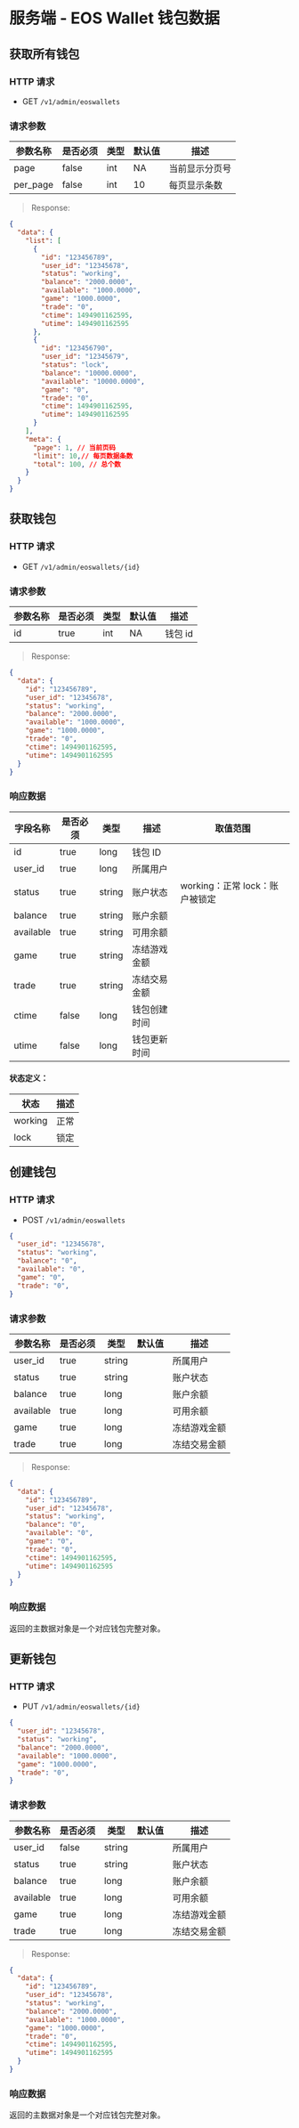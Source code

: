 # 服务端 - EOS Wallet 钱包数据
## 获取所有钱包

### HTTP 请求

- GET `/v1/admin/eoswallets`

### 请求参数

| 参数名称  | 是否必须 | 类型   | 默认值 | 描述 
| -------- | ------- | ------ | ----- | -----------
| page     | false   | int    | NA    | 当前显示分页号
| per_page | false   | int    | 10    | 每页显示条数

> Response:

```json
{  
  "data": {
    "list": [
      {
        "id": "123456789",
        "user_id": "12345678",
        "status": "working",
        "balance": "2000.0000",
        "available": "1000.0000",
        "game": "1000.0000",
        "trade": "0",
        "ctime": 1494901162595,
        "utime": 1494901162595
      },
      {
        "id": "123456790",
        "user_id": "12345679",
        "status": "lock",
        "balance": "10000.0000",
        "available": "10000.0000",
        "game": "0",
        "trade": "0",
        "ctime": 1494901162595,
        "utime": 1494901162595
      }
    ],
    "meta": {
      "page": 1, // 当前页码
      "limit": 10,// 每页数据条数
      "total": 100, // 总个数
    }
  }
}
```

## 获取钱包

### HTTP 请求

- GET `/v1/admin/eoswallets/{id}`

### 请求参数

| 参数名称 | 是否必须 | 类型   | 默认值 | 描述 
| ------- | ------- | ------ | ----- | -----------
| id      | true    | int    | NA    | 钱包 id

> Response:

```json
{  
  "data": {
    "id": "123456789",
    "user_id": "12345678",
    "status": "working",
    "balance": "2000.0000",
    "available": "1000.0000",
    "game": "1000.0000",
    "trade": "0",
    "ctime": 1494901162595,
    "utime": 1494901162595
  }
}
```

### 响应数据

| 字段名称   | 是否必须 | 类型   | 描述       | 取值范围 |
| --------- | ------- | ------ | ---------- | ------- |
| id        | true    | long   | 钱包 ID     |         |
| user_id   | true    | long   | 所属用户    |         |
| status    | true    | string | 账户状态    | working：正常  lock：账户被锁定 |
| balance   | true    | string | 账户余额     |          |
| available | true    | string | 可用余额     |          |
| game      | true    | string | 冻结游戏金额  |         |
| trade     | true    | string | 冻结交易金额  |         |
| ctime     | false   | long   | 钱包创建时间  |         |
| utime     | false   | long   | 钱包更新时间  |         |

#### 状态定义：

|状态|描述|
| -- | -- |
|working|正常|
|lock|锁定|

## 创建钱包

### HTTP 请求

- POST `/v1/admin/eoswallets`

```json
{
  "user_id": "12345678",
  "status": "working",
  "balance": "0",
  "available": "0",
  "game": "0",
  "trade": "0",
}
```

### 请求参数

| 参数名称     | 是否必须 | 类型   | 默认值 | 描述 
| ----------- | ------- | ------ | ------ | -----------
| user_id     | true    | string |         | 所属用户
| status      | true    | string |         | 账户状态 
| balance     | true    | long   |         | 账户余额 
| available   | true    | long   |         | 可用余额 
| game        | true    | long   |         | 冻结游戏金额
| trade       | true    | long   |         | 冻结交易金额

> Response:

```json
{  
  "data": {
    "id": "123456789",
    "user_id": "12345678",
    "status": "working",
    "balance": "0",
    "available": "0",
    "game": "0",
    "trade": "0",
    "ctime": 1494901162595,
    "utime": 1494901162595
  }
}
```

### 响应数据
返回的主数据对象是一个对应钱包完整对象。

## 更新钱包

### HTTP 请求

- PUT `/v1/admin/eoswallets/{id}`

```json
{
  "user_id": "12345678",
  "status": "working",
  "balance": "2000.0000",
  "available": "1000.0000",
  "game": "1000.0000",
  "trade": "0",
}
```

### 请求参数

| 参数名称     | 是否必须 | 类型   | 默认值 | 描述 
| ----------- | ------- | ------ | ------ | -----------
| user_id     | false   | string |        | 所属用户
| status      | true    | string |        | 账户状态 
| balance     | true    | long   |        | 账户余额 
| available   | true    | long   |        | 可用余额 
| game        | true    | long   |        | 冻结游戏金额
| trade       | true    | long   |        | 冻结交易金额

> Response:

```json
{  
  "data": {
    "id": "123456789",
    "user_id": "12345678",
    "status": "working",
    "balance": "2000.0000",
    "available": "1000.0000",
    "game": "1000.0000",
    "trade": "0",
    "ctime": 1494901162595,
    "utime": 1494901162595
  }
}
```

### 响应数据
返回的主数据对象是一个对应钱包完整对象。